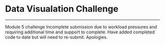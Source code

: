 # Data Visualation Challenge
----------------------------
Module 5 challenge
Incomplete submission due to workload pressures and requiring additional time and support to complete.  Have added completed code to date but will need to re-submit.  Apologies.
